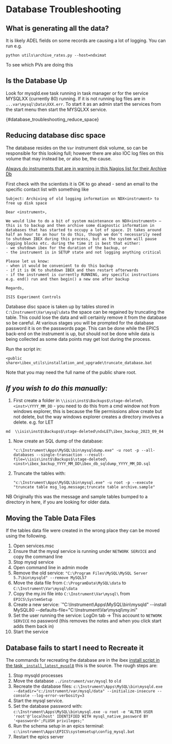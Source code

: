 # Database Troubleshooting

## What is generating all the data?

It is likely ADEL fields on some records are causing a lot of logging. You can run e.g.
```
python utils\archive_rates.py --host=ndximat
```
To see which PVs are doing this

## Is the Database Up

Look for mysqld.exe task running in task manager or for the service MYSQLXX (currently 80) running. If it is not running log files are in `...var\mysql\Data\XXX.err`. To start it as an admin start the services from the start menu then start the MYSQLXX service.

{#database_troubleshooting_reduce_space}
## Reducing database disc space

The database resides on the `Var` instrument disk volume, so can be responsible for this looking full; however there are also IOC log files on this volume that may instead be, or also be, the cause.

[Always do instruments that are in warning in this Nagios list for their Archive Db](https://control-mon.isis.cclrc.ac.uk/nagios/cgi-bin/status.cgi?servicegroup=mysql_db&style=detail)

First check with the scientists it is OK to go ahead - send an email to the <instrument> specific contact list with something like
```
Subject: Archiving of old logging information on NDX<instrument> to free up disk space

Dear <instrument>,

We would like to do a bit of system maintenance on NDX<instrument> – this is to backup and then archive some diagnostic information in databases that has started to occupy a lot of space. It takes around half an hour to an hour to do this, though we don’t necessarily need to shutdown IBEX during this process, but as the system will pause logging blocks etc. during the time it is best that either:
- we shutdown ibex for the duration of the backup, or
- the instrument is in SETUP state and not logging anything critical

Please let us know:
- when it would be convenient to do this backup
- if it is OK to shutdown IBEX and then restart afterwards
- if the instrument is currently RUNNING, any specific instructions e.g. end() run and then begin() a new one after backup 

Regards,

ISIS Experiment Controls
```
 
Database disc space is taken up by tables stored in `C:\Instrument\Var\mysql\data` the space can be regained by truncating the table. This could lose the data and will certainly remove it from the database so be careful. At various stages you will be prompted for the database password it is on the passwords page. This can be done while the EPICS back-end on the instrument is up, but should not be done while data is being collected as some data points may get lost during the process.

Run the script in:

```
<public share>\ibex_utils\installation_and_upgrade\truncate_database.bat
```

Note that you may need the full name of the public share root.

## _If you wish to do this manually:_

1. First create a folder in `\\isis\inst$\Backups$\stage-deleted\<inst>\YYYY_MM_DD` - you need to do this from a cmd window not from windows explorer, this is because the file permissions allow create but not delete, but the way windows explorer creates a directory involves a delete. e.g. for LET
```
md  \\isis\inst$\Backups$\stage-deleted\ndxLET\ibex_backup_2023_09_04
```
1. Now create an SQL dump of the database:
    ```
    "c:\Instrument\Apps\MySQL\bin\mysqldump.exe" -u root -p --all-databases --single-transaction --result-file=\\isis\inst$\Backups$\stage-deleted\<inst>\ibex_backup_YYYY_MM_DD\ibex_db_sqldump_YYYY_MM_DD.sql
    ```
1. Truncate the tables with:
    ```
    "c:\Instrument\Apps\MySQL\bin\mysql.exe" -u root -p --execute "truncate table msg_log.message;truncate table archive.sample"
    ```

NB Originally this was the message and sample tables bumped to a directory in here, if you are looking for older data.

## Moving the Table Data Files

If the tables data file were created in the wrong place they can be moved using the following.

1. Open services.msc
1. Ensure that the mysql service is running under `NETWORK SERVICE` and copy the command line
1. Stop mysql service
1. Open command line in admin mode
1. Remove the old service: `"C:\Program Files\MySQL\MySQL Server 5.7\bin\mysqld" --remove MySQL57`
1. Move the data file from `C:\ProgramData\MySQL\data` to `C:\Instrument\Var\mysql\data`
1. Copy the my.ini file into `C:\Instrument\Var\mysql\` from `EPICS\SystemSetup`
1. Create a new service: `"C:\Instrument\Apps\MySQL\bin\mysqld" --install MySQL80 --defaults-file=\"C:\Instrument\Var\mysql\my.ini\"
1. Set the user running the service: LogOn tab -> This account to `NETWORK SERVICE` no password (this removes the notes and when you click start adds them back in)
1. Start the service

## Database fails to start I need to Recreate it

The commands for recreating the database are in the ibex [install script in the task `_install_latest_mysql8`](https://github.com/ISISComputingGroup/ibex_utils/blob/master/installation_and_upgrade/ibex_install_utils/install_tasks.py) this is the source. The rough steps are:

1. Stop mysqld processes
1. Move the database `../instrument/var/mysql` to `old`
1. Recreate the database files: `c:\Instrument\Apps\MySQL\bin\mysqld.exe --datadir="c:/instrument/var/mysql/data" --initialize-insecure --console --log-error-verbosity=3`
1. Start the mysql service.
1. Set the database password with: `c:\Instrument\Apps\MySQL\bin\mysql.exe -u root -e "ALTER USER 'root'@'localhost' IDENTIFIED WITH mysql_native_password BY '<password>';FLUSH privileges;"`
1. Run the schema setup in an epics terminal: `c:\instrument\Apps\EPICS\systemsetup\config_mysql.bat`
1. Restart the epics server
